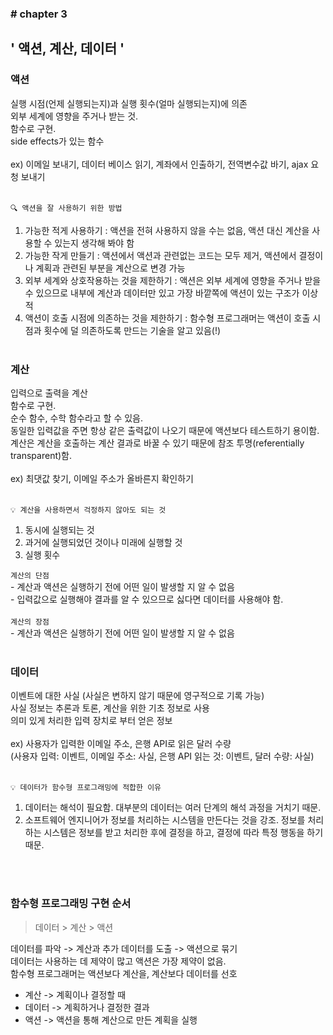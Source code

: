 ### \# chapter 3

## \' 액션, 계산, 데이터 \'

### 액션
실행 시점(언제 실행되는지)과 실행 횟수(얼마 실행되는지)에 의존<br>
외부 세계에 영향을 주거나 받는 것.<br>
함수로 구현.<br>
side effects가 있는 함수<br><br>
ex) 이메일 보내기, 데이터 베이스 읽기, 계좌에서 인출하기, 전역변수값 바기, ajax 요청 보내기<br><br>

`🔍 액션을 잘 사용하기 위한 방법`
1. 가능한 적게 사용하기 : 액션을 전혀 사용하지 않을 수는 없음, 액션 대신 계산을 사용할 수 있는지 생각해 봐야 함
2. 가능한 작게 만들기 : 액션에서 액션과 관련없는 코드는 모두 제거, 액션에서 결정이나 계획과 관련된 부분을 계산으로 변경 가능
3. 외부 세계와 상호작용하는 것을 제한하기 : 액션은 외부 세계에 영향을 주거나 받을 수 있으므로 내부에 계산과 데이터만 있고 가장 바깥쪽에 액션이 있는 구조가 이상적
4. 액션이 호출 시점에 의존하는 것을 제한하기 : 함수형 프로그래머는 액션이 호출 시점과 횟수에 덜 의존하도록 만드는 기술을 알고 있음(!)<br><br>


### 계산
입력으로 출력을 계산<br>
함수로 구현.<br>
순수 함수, 수학 함수라고 할 수 있음.<br>
동일한 입력값을 주면 항상 같은 출력값이 나오기 때문에 액션보다 테스트하기 용이함.<br>
계산은 계산을 호출하는 계산 결과로 바꿀 수 있기 때문에 참조 투명(referentially transparent)함.<br><br>
ex) 최댓값 찾기, 이메일 주소가 올바른지 확인하기<br><br>

`💡 계산을 사용하면서 걱정하지 않아도 되는 것`
1. 동시에 실행되는 것
2. 과거에 실행되었던 것이나 미래에 실행할 것
3. 실행 횟수

`계산의 단점`<br>
\- 계산과 액션은 실행하기 전에 어떤 일이 발생할 지 알 수 없음<br>
\- 입력값으로 실행해야 결과를 알 수 있으므로 싫다면 데이터를 사용해야 함.<br><br>
`계산의 장점`<br>
\- 계산과 액션은 실행하기 전에 어떤 일이 발생할 지 알 수 없음<br><br>

### 데이터
이벤트에 대한 사실 (사실은 변하지 않기 때문에 영구적으로 기록 가능)<br>
사실 정보는 추론과 토론, 계산을 위한 기초 정보로 사용<br>
의미 있게 처리한 입력 장치로 부터 얻은 정보<br><br>
ex) 사용자가 입력한 이메일 주소, 은행 API로 읽은 달러 수량<br>
(사용자 입력: 이벤트, 이메일 주소: 사실, 은행 API 읽는 것: 이벤트, 달러 수량: 사실)<br><br>

`💡 데이터가 함수형 프로그래밍에 적합한 이유`
1. 데이터는 해석이 필요함. 대부분의 데이터는 여러 단계의 해석 과정을 거치기 때문.
2. 소프트웨어 엔지니어가 정보를 처리하는 시스템을 만든다는 것을 강조. 정보를 처리하는 시스템은 정보를 받고 처리한 후에 결정을 하고, 결정에 따라 특정 행동을 하기 때문.<br><br>

<br>

### 함수형 프로그래밍 구현 순서

> 데이터 > 계산 > 액션

데이터를 파악 -> 계산과 추가 데이터를 도출 -> 액션으로 묶기<br>
데이터는 사용하는 데 제약이 많고 액션은 가장 제약이 없음.<br>
함수형 프로그래머는 액션보다 계산을, 계산보다 데이터를 선호<br>
- 계산 -> 계획이나 결정할 때
- 데이터 -> 계획하거나 결정한 결과
- 액션 -> 액션을 통해 계산으로 만든 계획을 실행